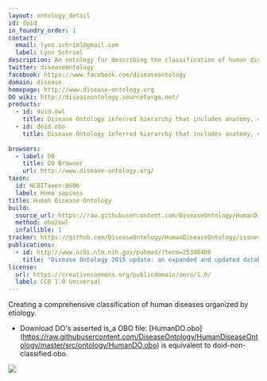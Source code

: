 ```yaml
---
layout: ontology_detail
id: doid
in_foundry_order: 1
contact:
  email: lynn.schriml@gmail.com
  label: Lynn Schriml
description: An ontology for describing the classification of human diseases organized by etiology.
twitter: diseaseontology
facebook: https://www.facebook.com/diseaseontology
domain: disease
homepage: http://www.disease-ontology.org
DO wiki: http://diseaseontology.sourceforge.net/
products:
  - id: doid.owl  
    title: Disease Ontology inferred hierarchy that includes anatomy, cell of origin, infectious agent and phenotype axioms
  - id: doid.obo  
    title: Disease Ontology inferred hierarchy that includes anatomy, cell of origin, infectious agent and phenotype axioms 
 
browsers:
  - label: DO
    title: DO Browser
    url: http://www.disease-ontology.org/
taxon:
  id: NCBITaxon:9606 
  label: Homo sapiens
title: Human Disease Ontology
build:
  source_url: https://raw.githubusercontent.com/DiseaseOntology/HumanDiseaseOntology/master/src/ontology/doid.obo
  method: obo2owl
  infallible: 1
tracker: https://github.com/DiseaseOntology/HumanDiseaseOntology/issues
publications:
  - id: http://www.ncbi.nlm.nih.gov/pubmed/?term=25348409
    title: "Disease Ontology 2015 update: an expanded and updated database of human diseases for linking biomedical knowledge through disease data"
license:
  url: https://creativecommons.org/publicdomain/zero/1.0/
  label: CC0 1.0 Universal
---
```


Creating a comprehensive classification of human diseases organized by etiology.

- Download DO's asserted is_a OBO file: [HumanDO.obo] (https://raw.githubusercontent.com/DiseaseOntology/HumanDiseaseOntology/master/src/ontology/HumanDO.obo)
is equivalent to doid-non-classified.obo.

<img src="http://www.disease-ontology.org/media/images/DO_logo.jpg"/>
